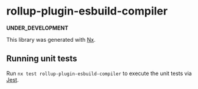 # rollup-plugin-esbuild-compiler

__UNDER_DEVELOPMENT__

This library was generated with [Nx](https://nx.dev).

## Running unit tests

Run `nx test rollup-plugin-esbuild-compiler` to execute the unit tests via [Jest](https://jestjs.io).
